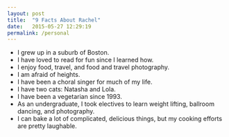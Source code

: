 ```yaml
---
layout: post
title:  "9 Facts About Rachel"
date:   2015-05-27 12:29:19
permalink: /personal
---
```


* I grew up in a suburb of Boston.
* I have loved to read for fun since I learned how.
* I enjoy food, travel, and food and travel photography.
* I am afraid of heights.
* I have been a choral singer for much of my life.
* I have two cats: Natasha and Lola.
* I have been a vegetarian since 1993.
* As an undergraduate, I took electives to learn weight lifting, ballroom dancing, and photography.
* I can bake a lot of complicated, delicious things, but my cooking efforts are pretty laughable.
